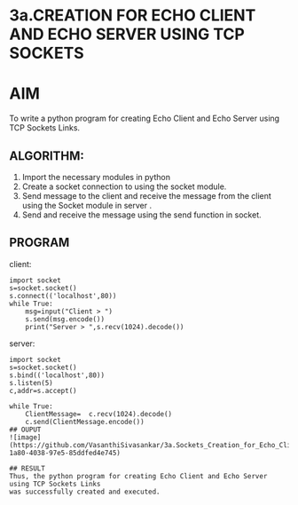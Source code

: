 # 3a.CREATION FOR ECHO CLIENT AND ECHO SERVER USING TCP SOCKETS
# AIM
To write a python program for creating Echo Client and Echo Server using TCP
Sockets Links.
## ALGORITHM:
1. Import the necessary modules in python
2. Create a socket connection to using the socket module.
3. Send message to the client and receive the message from the client using the Socket module in
 server .
4. Send and receive the message using the send function in socket.
## PROGRAM
client:
````
import socket 
s=socket.socket() 
s.connect(('localhost',80)) 
while True: 
    msg=input("Client > ") 
    s.send(msg.encode()) 
    print("Server > ",s.recv(1024).decode())
````
server:
````
import socket 
s=socket.socket() 
s.bind(('localhost',80)) 
s.listen(5) 
c,addr=s.accept() 

while True: 
    ClientMessage=  c.recv(1024).decode() 
    c.send(ClientMessage.encode()) 
## OUPUT
![image](https://github.com/VasanthiSivasankar/3a.Sockets_Creation_for_Echo_Client_and_Echo_Server/assets/161431945/ff75d7e0-1a80-4038-97e5-85ddfed4e745)

## RESULT
Thus, the python program for creating Echo Client and Echo Server using TCP Sockets Links 
was successfully created and executed.
